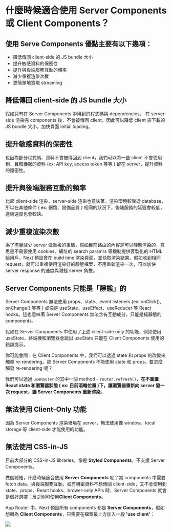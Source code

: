# 什麼時候適合使用 Server Components 或 Client Components？

## 使用 Serve Components 優點主要有以下幾項：

- 降低傳回 client-side 的 JS bundle 大小
- 提升敏感資料的保密性
- 提升與後端服務互動的頻率
- 減少重複渲染次數
- 更簡單地實現 streaming

## 降低傳回 client-side 的 JS bundle 大小

假如只有在 Server Components 中用到的程式碼與 dependencies， 在 server-side 渲染完 components 後，不會被傳回 client，因此可以降低 client 需下載的 JS bundle 大小，加快頁面 initial loading。

## 提升敏感資料的保密性

也因為部分程式碼、資料不會被傳回到 client，我們可以將一些 client 不會使用到，且較機密的資料 (ex: API key, access token 等等 ) 留在 server，提升資料的隱密性。

## 提升與後端服務互動的頻率

比起 client-side 渲染，server-side 渲染也意味著，渲染環境較靠近 database，所以在其他條件 ( ex: 網路、設備品質 ) 相同的狀況下，後端服務的延遲會較低，連線速度也會較快。

## 減少重複渲染次數

為了盡量減少 server 做重複的事情，假如目前路由的內容是可以靜態渲染的，意思是不需要使用 cookies、網址的 search paramrs 等機制提供客製化的 HTML 給用戶，Next 預設會在 build time 渲染頁面，並快取渲染結果，假如收到相同 request，就可以重複使用渲染好的靜態檔案，不用重新渲染一次，可以加快 server response 的速度與減輕 server 負擔。

## Server Components 只能是「靜態」的

Server Components 無法使用 props、state、event listeners (ex: onClick(), onChange() 等等 ) 或像是 useState、useEffect、useReducer 等 React hooks。這也意味著 Server Components 無法含有互動成分，只能是純靜態的 components。

假如在 Server Components 中使用了上述 client-side only 的功能，例如使用 useState，終端機和瀏覽器會跳出 useState 只能在 Client Components 使用的錯誤提示。

你可能會問：在 Client Components 中，我們可以透過 state 和 props 的改變來觸發 re-rendering。那 Server Components 不能使用 state 和 props，要怎麼觸發 re-rendering 呢？

我們可以透過 `useRouter` 的其中一個 method - `router.refresh()`，**在不重置 React state 和瀏覽器狀態 ( ex: 目前滾輪位置 )下，讓瀏覽器重新向 server 發一次 request，讓 Server Components 重新渲染**。

## 無法使用 Client-Only 功能

因為 Server Components 渲染環境在 server，無法使用像 window、local storage 等 client-side 才能使用的功能。

## 無法使用 CSS-in-JS

目前大部分的 CSS-in-JS libraries，像是 **Styled Components**，不支援 Server Components。

做個總結，什麼時候適合使用 **Server Components** 呢？當 components 中需要 fetch data、與後端服務互動，或有機密資料不想傳回 client-side，又不會使用到 state、props、React hooks、brower-only APIs 時，Server Components 就會是個好選擇；反之則可使用**Client Components**。

App Router 中，Next 預設所有 components 都是 **Server Components**，假如想轉為 **Client Components**，只需要在檔案最上方加入一段 **'use client'**：

![](../static/img/next001.jpg)
